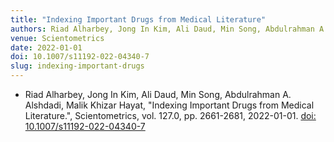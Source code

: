 ```yaml
---
title: "Indexing Important Drugs from Medical Literature"
authors: Riad Alharbey, Jong In Kim, Ali Daud, Min Song, Abdulrahman A. Alshdadi, Malik Khizar Hayat
venue: Scientometrics
date: 2022-01-01
doi: 10.1007/s11192-022-04340-7
slug: indexing-important-drugs
---
```


- Riad Alharbey, Jong In Kim, Ali Daud, Min Song, Abdulrahman A. Alshdadi, Malik Khizar Hayat, "Indexing Important Drugs from Medical Literature.", Scientometrics, vol. 127.0, pp. 2661-2681, 2022-01-01. [doi: 10.1007/s11192-022-04340-7](10.1007/s11192-022-04340-7)
